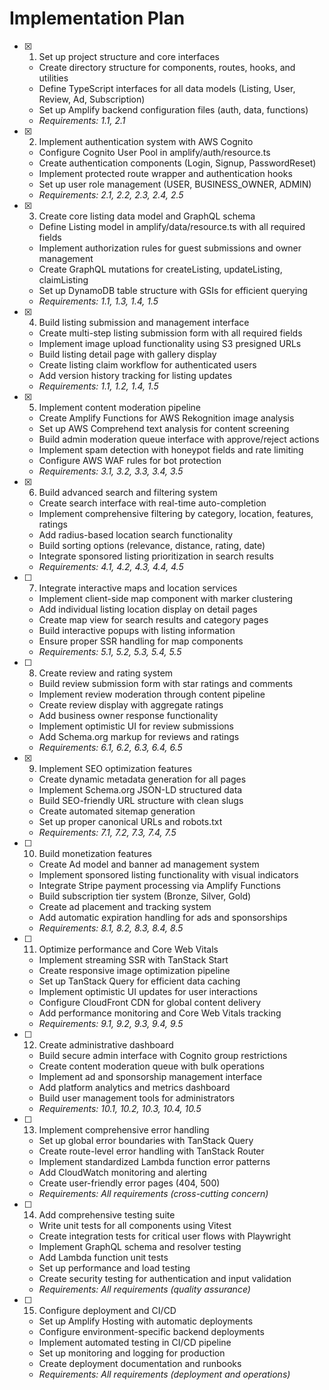 # Implementation Plan

- [x] 1. Set up project structure and core interfaces
  - Create directory structure for components, routes, hooks, and utilities
  - Define TypeScript interfaces for all data models (Listing, User, Review, Ad, Subscription)
  - Set up Amplify backend configuration files (auth, data, functions)
  - _Requirements: 1.1, 2.1_

- [x] 2. Implement authentication system with AWS Cognito
  - Configure Cognito User Pool in amplify/auth/resource.ts
  - Create authentication components (Login, Signup, PasswordReset)
  - Implement protected route wrapper and authentication hooks
  - Set up user role management (USER, BUSINESS_OWNER, ADMIN)
  - _Requirements: 2.1, 2.2, 2.3, 2.4, 2.5_

- [x] 3. Create core listing data model and GraphQL schema
  - Define Listing model in amplify/data/resource.ts with all required fields
  - Implement authorization rules for guest submissions and owner management
  - Create GraphQL mutations for createListing, updateListing, claimListing
  - Set up DynamoDB table structure with GSIs for efficient querying
  - _Requirements: 1.1, 1.3, 1.4, 1.5_

- [x] 4. Build listing submission and management interface
  - Create multi-step listing submission form with all required fields
  - Implement image upload functionality using S3 presigned URLs
  - Build listing detail page with gallery display
  - Create listing claim workflow for authenticated users
  - Add version history tracking for listing updates
  - _Requirements: 1.1, 1.2, 1.4, 1.5_

- [x] 5. Implement content moderation pipeline
  - Create Amplify Functions for AWS Rekognition image analysis
  - Set up AWS Comprehend text analysis for content screening
  - Build admin moderation queue interface with approve/reject actions
  - Implement spam detection with honeypot fields and rate limiting
  - Configure AWS WAF rules for bot protection
  - _Requirements: 3.1, 3.2, 3.3, 3.4, 3.5_

- [x] 6. Build advanced search and filtering system
  - Create search interface with real-time auto-completion
  - Implement comprehensive filtering by category, location, features, ratings
  - Add radius-based location search functionality
  - Build sorting options (relevance, distance, rating, date)
  - Integrate sponsored listing prioritization in search results
  - _Requirements: 4.1, 4.2, 4.3, 4.4, 4.5_

- [ ] 7. Integrate interactive maps and location services
  - Implement client-side map component with marker clustering
  - Add individual listing location display on detail pages
  - Create map view for search results and category pages
  - Build interactive popups with listing information
  - Ensure proper SSR handling for map components
  - _Requirements: 5.1, 5.2, 5.3, 5.4, 5.5_

- [ ] 8. Create review and rating system
  - Build review submission form with star ratings and comments
  - Implement review moderation through content pipeline
  - Create review display with aggregate ratings
  - Add business owner response functionality
  - Implement optimistic UI for review submissions
  - Add Schema.org markup for reviews and ratings
  - _Requirements: 6.1, 6.2, 6.3, 6.4, 6.5_

- [x] 9. Implement SEO optimization features

  - Create dynamic metadata generation for all pages
  - Implement Schema.org JSON-LD structured data
  - Build SEO-friendly URL structure with clean slugs
  - Create automated sitemap generation
  - Set up proper canonical URLs and robots.txt
  - _Requirements: 7.1, 7.2, 7.3, 7.4, 7.5_

- [ ] 10. Build monetization features
  - Create Ad model and banner ad management system
  - Implement sponsored listing functionality with visual indicators
  - Integrate Stripe payment processing via Amplify Functions
  - Build subscription tier system (Bronze, Silver, Gold)
  - Create ad placement and tracking system
  - Add automatic expiration handling for ads and sponsorships
  - _Requirements: 8.1, 8.2, 8.3, 8.4, 8.5_

- [ ] 11. Optimize performance and Core Web Vitals
  - Implement streaming SSR with TanStack Start
  - Create responsive image optimization pipeline
  - Set up TanStack Query for efficient data caching
  - Implement optimistic UI updates for user interactions
  - Configure CloudFront CDN for global content delivery
  - Add performance monitoring and Core Web Vitals tracking
  - _Requirements: 9.1, 9.2, 9.3, 9.4, 9.5_

- [ ] 12. Create administrative dashboard
  - Build secure admin interface with Cognito group restrictions
  - Create content moderation queue with bulk operations
  - Implement ad and sponsorship management interface
  - Add platform analytics and metrics dashboard
  - Build user management tools for administrators
  - _Requirements: 10.1, 10.2, 10.3, 10.4, 10.5_

- [ ] 13. Implement comprehensive error handling
  - Set up global error boundaries with TanStack Query
  - Create route-level error handling with TanStack Router
  - Implement standardized Lambda function error patterns
  - Add CloudWatch monitoring and alerting
  - Create user-friendly error pages (404, 500)
  - _Requirements: All requirements (cross-cutting concern)_

- [ ] 14. Add comprehensive testing suite
  - Write unit tests for all components using Vitest
  - Create integration tests for critical user flows with Playwright
  - Implement GraphQL schema and resolver testing
  - Add Lambda function unit tests
  - Set up performance and load testing
  - Create security testing for authentication and input validation
  - _Requirements: All requirements (quality assurance)_

- [ ] 15. Configure deployment and CI/CD
  - Set up Amplify Hosting with automatic deployments
  - Configure environment-specific backend deployments
  - Implement automated testing in CI/CD pipeline
  - Set up monitoring and logging for production
  - Create deployment documentation and runbooks
  - _Requirements: All requirements (deployment and operations)_
